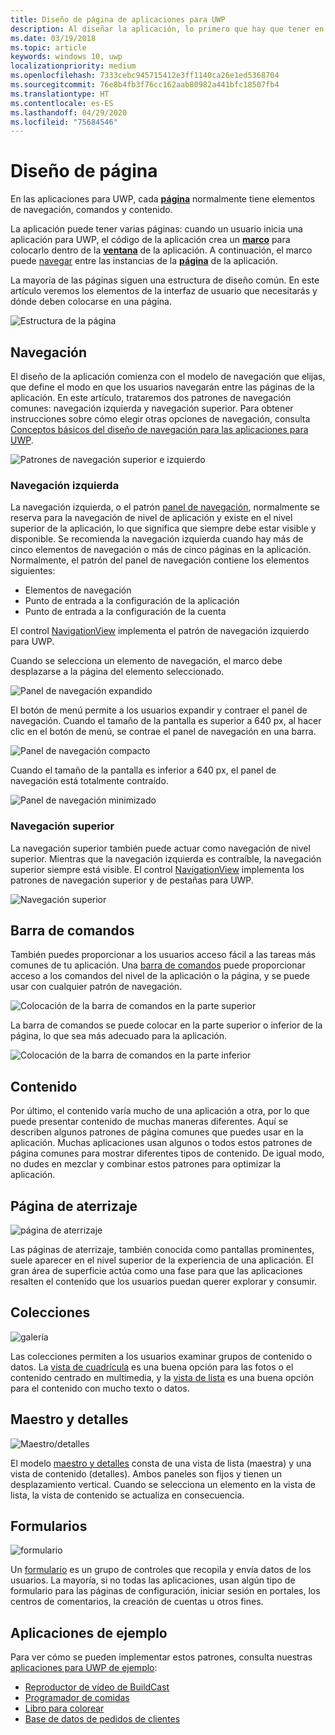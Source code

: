 ```yaml
---
title: Diseño de página de aplicaciones para UWP
description: Al diseñar la aplicación, lo primero que hay que tener en cuenta es la estructura de diseño. En este artículo se trata la estructura común de los diseños de página básicos, incluidos los elementos de interfaz de usuario que necesitarás y dónde deben colocarse en una página. En las aplicaciones para UWP, cada página normalmente tiene elementos de navegación, comandos y contenido.
ms.date: 03/19/2018
ms.topic: article
keywords: windows 10, uwp
localizationpriority: medium
ms.openlocfilehash: 7333cebc945715412e3ff1140ca26e1ed5368704
ms.sourcegitcommit: 76e8b4fb3f76cc162aab80982a441bfc18507fb4
ms.translationtype: HT
ms.contentlocale: es-ES
ms.lasthandoff: 04/29/2020
ms.locfileid: "75684546"
---
```

# <a name="page-layout"></a>Diseño de página

En las aplicaciones para UWP, cada [**página**](https://docs.microsoft.com/uwp/api/Windows.UI.Xaml.Controls.Page) normalmente tiene elementos de navegación, comandos y contenido. 

La aplicación puede tener varias páginas: cuando un usuario inicia una aplicación para UWP, el código de la aplicación crea un [**marco**](https://docs.microsoft.com/uwp/api/Windows.UI.Xaml.Controls.Frame) para colocarlo dentro de la [**ventana**](https://docs.microsoft.com/uwp/api/windows.ui.xaml.window) de la aplicación. A continuación, el marco puede [navegar](../basics/navigate-between-two-pages.md) entre las instancias de la [**página**](https://docs.microsoft.com/uwp/api/Windows.UI.Xaml.Controls.Page) de la aplicación. 

La mayoría de las páginas siguen una estructura de diseño común. En este artículo veremos los elementos de la interfaz de usuario que necesitarás y dónde deben colocarse en una página. 

![Estructura de la página](images/page-components.svg)

## <a name="navigation"></a>Navegación
El diseño de la aplicación comienza con el modelo de navegación que elijas, que define el modo en que los usuarios navegarán entre las páginas de la aplicación. En este artículo, trataremos dos patrones de navegación comunes: navegación izquierda y navegación superior. Para obtener instrucciones sobre cómo elegir otras opciones de navegación, consulta [Conceptos básicos del diseño de navegación para las aplicaciones para UWP](../basics/navigation-basics.md).

![Patrones de navegación superior e izquierdo](images/top-left-nav.svg)

### <a name="left-nav"></a>Navegación izquierda
La navegación izquierda, o el patrón [panel de navegación](../controls-and-patterns/navigationview.md), normalmente se reserva para la navegación de nivel de aplicación y existe en el nivel superior de la aplicación, lo que significa que siempre debe estar visible y disponible. Se recomienda la navegación izquierda cuando hay más de cinco elementos de navegación o más de cinco páginas en la aplicación. Normalmente, el patrón del panel de navegación contiene los elementos siguientes:
- Elementos de navegación
- Punto de entrada a la configuración de la aplicación
- Punto de entrada a la configuración de la cuenta

El control [NavigationView](https://docs.microsoft.com/uwp/api/windows.ui.xaml.controls.navigationview) implementa el patrón de navegación izquierdo para UWP.

Cuando se selecciona un elemento de navegación, el marco debe desplazarse a la página del elemento seleccionado.

![Panel de navegación expandido](images/navview-expanded.svg)

El botón de menú permite a los usuarios expandir y contraer el panel de navegación. Cuando el tamaño de la pantalla es superior a 640 px, al hacer clic en el botón de menú, se contrae el panel de navegación en una barra.

![Panel de navegación compacto](images/navview-compact.svg)

Cuando el tamaño de la pantalla es inferior a 640 px, el panel de navegación está totalmente contraído.

![Panel de navegación minimizado](images/navview-minimal.svg)

### <a name="top-nav"></a>Navegación superior

La navegación superior también puede actuar como navegación de nivel superior. Mientras que la navegación izquierda es contraíble, la navegación superior siempre está visible. El control [NavigationView](../controls-and-patterns/navigationview.md) implementa los patrones de navegación superior y de pestañas para UWP.

![Navegación superior](images/pivot-large.svg)

## <a name="command-bar"></a>Barra de comandos

También puedes proporcionar a los usuarios acceso fácil a las tareas más comunes de tu aplicación. Una [barra de comandos](../controls-and-patterns/app-bars.md) puede proporcionar acceso a los comandos del nivel de la aplicación o la página, y se puede usar con cualquier patrón de navegación.

![Colocación de la barra de comandos en la parte superior ](images/app-bar-desktop.svg)

La barra de comandos se puede colocar en la parte superior o inferior de la página, lo que sea más adecuado para la aplicación.

![Colocación de la barra de comandos en la parte inferior](images/app-bar-mobile.svg)

## <a name="content"></a>Contenido

Por último, el contenido varía mucho de una aplicación a otra, por lo que puede presentar contenido de muchas maneras diferentes. Aquí se describen algunos patrones de página comunes que puedes usar en la aplicación. Muchas aplicaciones usan algunos o todos estos patrones de página comunes para mostrar diferentes tipos de contenido. De igual modo, no dudes en mezclar y combinar estos patrones para optimizar la aplicación.

## <a name="landing"></a>Página de aterrizaje

![página de aterrizaje](images/hero-screen.svg)

Las páginas de aterrizaje, también conocida como pantallas prominentes, suele aparecer en el nivel superior de la experiencia de una aplicación. El gran área de superficie actúa como una fase para que las aplicaciones resalten el contenido que los usuarios puedan querer explorar y consumir.

## <a name="collections"></a>Colecciones

![galería](images/gridview.svg)

Las colecciones permiten a los usuarios examinar grupos de contenido o datos. La [vista de cuadrícula](../controls-and-patterns/item-templates-gridview.md) es una buena opción para las fotos o el contenido centrado en multimedia, y la [vista de lista](../controls-and-patterns/item-templates-listview.md) es una buena opción para el contenido con mucho texto o datos.

## <a name="masterdetail"></a>Maestro y detalles

![Maestro/detalles](images/master-detail.svg)

El modelo [maestro y detalles](../controls-and-patterns/master-details.md) consta de una vista de lista (maestra) y una vista de contenido (detalles). Ambos paneles son fijos y tienen un desplazamiento vertical. Cuando se selecciona un elemento en la vista de lista, la vista de contenido se actualiza en consecuencia. 

## <a name="forms"></a>Formularios
![formulario](images/form.svg)

Un [formulario](../controls-and-patterns/forms.md) es un grupo de controles que recopila y envía datos de los usuarios. La mayoría, si no todas las aplicaciones, usan algún tipo de formulario para las páginas de configuración, iniciar sesión en portales, los centros de comentarios, la creación de cuentas u otros fines. 

## <a name="sample-apps"></a>Aplicaciones de ejemplo
Para ver cómo se pueden implementar estos patrones, consulta nuestras [aplicaciones para UWP de ejemplo](https://developer.microsoft.com/windows/samples):
- [Reproductor de vídeo de BuildCast](https://github.com/Microsoft/BuildCast)
- [Programador de comidas](https://github.com/Microsoft/Windows-appsample-lunch-scheduler)
- [Libro para colorear](https://github.com/Microsoft/Windows-appsample-coloringbook)
- [Base de datos de pedidos de clientes](https://github.com/Microsoft/Windows-appsample-customers-orders-database)